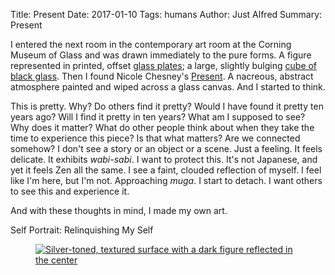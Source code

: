 Title: Present
Date: 2017-01-10
Tags: humans
Author: Just Alfred
Summary: Present

I entered the next room in the contemporary art room at the Corning Museum of Glass and was drawn immediately to the pure forms.
A figure represented in printed, offset [glass plates]({filename}../images/plates.jpg);
a large, slightly bulging [cube of black glass]({filename}../images/black_cube.jpg).
Then I found Nicole Chesney's [Present](http://www.cmog.org/collection/rakow-commission/nicole-chesney).
A nacreous, abstract atmosphere painted and wiped across a glass canvas.
And I started to think.

This is pretty. Why? Do others find it pretty? Would I have found it pretty ten years ago?
Will I find it pretty in ten years? What am I supposed to see? Why does it matter?
What do other people think about when they take the time to experience this piece? Is that what matters?
Are we connected somehow? I don't see a story or an object or a scene. Just a feeling.
It feels delicate. It exhibits *wabi-sabi*. I want to protect this.
It's not Japanese, and yet it feels Zen all the same.
I see a faint, clouded reflection of myself. I feel like I'm here, but I'm not.
Approaching *muga*. I start to detach. I want others to see this and experience it.

And with these thoughts in mind, I made my own art.

Self Portrait: Relinquishing My Self

<figure>
  <a href="{filename}../images/self-portrait1.jpg">
    <img src="{filename}../images/self-portrait1.jpg" alt="Silver-toned, textured surface with a dark figure reflected in the center">
  </a>
<figure>
